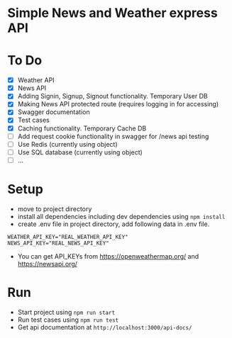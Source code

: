 # Simple News and Weather express API

# To Do
- [x] Weather API
- [x] News API
- [x] Adding Signin, Signup, Signout functionality. Temporary User DB
- [x] Making News API protected route (requires logging in for accessing)
- [x] Swagger documentation
- [x] Test cases
- [x] Caching functionality. Temporary Cache DB
- [ ] Add request cookie functionality in swagger for /news api testing
- [ ] Use Redis (currently using object)
- [ ] Use SQL database (currently using object)
- [ ] ...

# Setup
- move to project directory
- install all dependencies including dev dependencies using `npm install`
- create .env file in project directory, add following data in .env file.
```
WEATHER_API_KEY="REAL_WEATHER_API_KEY"
NEWS_API_KEY="REAL_NEWS_API_KEY"
```
- You can get API_KEYs from https://openweathermap.org/ and https://newsapi.org/

# Run
- Start project using `npm run start`
- Run test cases using `npm run test`
- Get api documentation at `http://localhost:3000/api-docs/`
